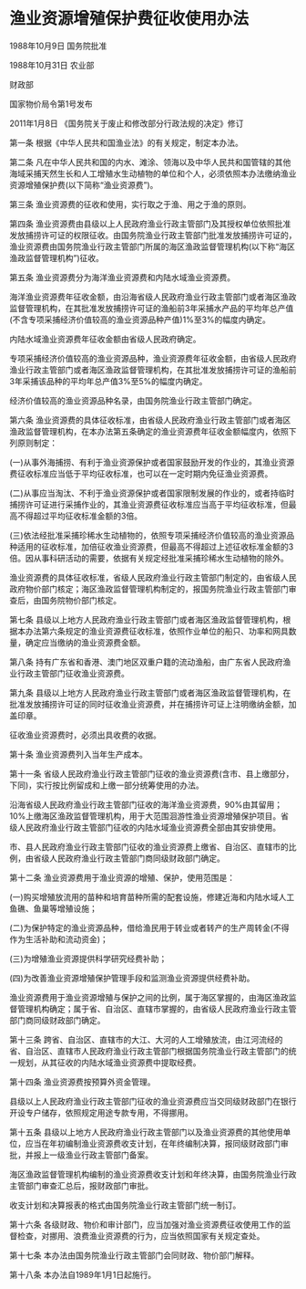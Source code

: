 # 渔业资源增殖保护费征收使用办法

1988年10月9日 国务院批准

1988年10月31日 农业部

财政部

国家物价局令第1号发布

2011年1月8日 《国务院关于废止和修改部分行政法规的决定》修订

<!-- INFO END -->

第一条 根据《中华人民共和国渔业法》的有关规定，制定本办法。

第二条 凡在中华人民共和国的内水、滩涂、领海以及中华人民共和国管辖的其他海域采捕天然生长和人工增殖水生动植物的单位和个人，必须依照本办法缴纳渔业资源增殖保护费(以下简称“渔业资源费”)。

第三条 渔业资源费的征收和使用，实行取之于渔、用之于渔的原则。

第四条 渔业资源费由县级以上人民政府渔业行政主管部门及其授权单位依照批准发放捕捞许可证的权限征收。由国务院渔业行政主管部门批准发放捕捞许可证的，渔业资源费由国务院渔业行政主管部门所属的海区渔政监督管理机构(以下称“海区渔政监督管理机构”)征收。

第五条 渔业资源费分为海洋渔业资源费和内陆水域渔业资源费。

海洋渔业资源费年征收金额，由沿海省级人民政府渔业行政主管部门或者海区渔政监督管理机构，在其批准发放捕捞许可证的渔船前3年采捕水产品的平均年总产值(不含专项采捕经济价值较高的渔业资源品种产值)1%至3%的幅度内确定。

内陆水域渔业资源费年征收金额由省级人民政府确定。

专项采捕经济价值较高的渔业资源品种，渔业资源费年征收金额，由省级人民政府渔业行政主管部门或者海区渔政监督管理机构，在其批准发放捕捞许可证的渔船前3年采捕该品种的平均年总产值3%至5%的幅度内确定。

经济价值较高的渔业资源品种名录，由国务院渔业行政主管部门确定。

第六条 渔业资源费的具体征收标准，由省级人民政府渔业行政主管部门或者海区渔政监督管理机构，在本办法第五条确定的渔业资源费年征收金额幅度内，依照下列原则制定：

(一)从事外海捕捞、有利于渔业资源保护或者国家鼓励开发的作业的，其渔业资源费征收标准应当低于平均征收标准，也可以在一定时期内免征渔业资源费。

(二)从事应当淘汰、不利于渔业资源保护或者国家限制发展的作业的，或者持临时捕捞许可证进行采捕作业的，其渔业资源费征收标准应当高于平均征收标准，但最高不得超过平均征收标准金额的3倍。

(三)依法经批准采捕珍稀水生动植物的，依照专项采捕经济价值较高的渔业资源品种适用的征收标准，加倍征收渔业资源费，但最高不得超过上述征收标准金额的3倍。因从事科研活动的需要，依据有关规定经批准采捕珍稀水生动植物的除外。

渔业资源费的具体征收标准，省级人民政府渔业行政主管部门制定的，由省级人民政府物价部门核定；海区渔政监督管理机构制定的，报国务院渔业行政主管部门审查后，由国务院物价部门核定。

第七条 县级以上地方人民政府渔业行政主管部门或者海区渔政监督管理机构，根据本办法第六条规定的渔业资源费征收标准，依照作业单位的船只、功率和网具数量，确定应当缴纳的渔业资源费金额。

第八条 持有广东省和香港、澳门地区双重户籍的流动渔船，由广东省人民政府渔业行政主管部门征收渔业资源费。

第九条 县级以上地方人民政府渔业行政主管部门或者海区渔政监督管理机构，在批准发放捕捞许可证的同时征收渔业资源费，并在捕捞许可证上注明缴纳金额，加盖印章。

征收渔业资源费时，必须出具收费的收据。

第十条 渔业资源费列入当年生产成本。

第十一条 省级人民政府渔业行政主管部门征收的渔业资源费(含市、县上缴部分，下同)，实行按比例留成和上缴一部分统筹使用的办法。

沿海省级人民政府渔业行政主管部门征收的海洋渔业资源费，90%由其留用；10%上缴海区渔政监督管理机构，用于大范围洄游性渔业资源增殖保护项目。省级人民政府渔业行政主管部门征收的内陆水域渔业资源费全部由其安排使用。

市、县人民政府渔业行政主管部门征收的渔业资源费上缴省、自治区、直辖市的比例，由省级人民政府渔业行政主管部门商同级财政部门确定。

第十二条 渔业资源费用于渔业资源的增殖、保护，使用范围是：

(一)购买增殖放流用的苗种和培育苗种所需的配套设施，修建近海和内陆水域人工鱼礁、鱼巢等增殖设施；

(二)为保护特定的渔业资源品种，借给渔民用于转业或者转产的生产周转金(不得作为生活补助和流动资金)；

(三)为增殖渔业资源提供科学研究经费补助；

(四)为改善渔业资源增殖保护管理手段和监测渔业资源提供经费补助。

渔业资源费用于渔业资源增殖与保护之间的比例，属于海区掌握的，由海区渔政监督管理机构确定；属于省、自治区、直辖市掌握的，由省级人民政府渔业行政主管部门商同级财政部门确定。

第十三条 跨省、自治区、直辖市的大江、大河的人工增殖放流，由江河流经的省、自治区、直辖市人民政府渔业行政主管部门根据国务院渔业行政主管部门的统一规划，从其征收的内陆水域渔业资源费中提取经费。

第十四条 渔业资源费按预算外资金管理。

县级以上人民政府渔业行政主管部门征收的渔业资源费应当交同级财政部门在银行开设专户储存，依照规定用途专款专用，不得挪用。

第十五条 县级以上地方人民政府渔业行政主管部门以及渔业资源费的其他使用单位，应当在年初编制渔业资源费收支计划，在年终编制决算，报同级财政部门审批，并报上一级渔业行政主管部门备案。

海区渔政监督管理机构编制的渔业资源费收支计划和年终决算，由国务院渔业行政主管部门审查汇总后，报财政部门审批。

收支计划和决算报表的格式由国务院渔业行政主管部门统一制订。

第十六条 各级财政、物价和审计部门，应当加强对渔业资源费征收使用工作的监督检查，对挪用、浪费渔业资源费的行为，应当依照国家有关规定查处。

第十七条 本办法由国务院渔业行政主管部门会同财政、物价部门解释。

第十八条 本办法自1989年1月1日起施行。

